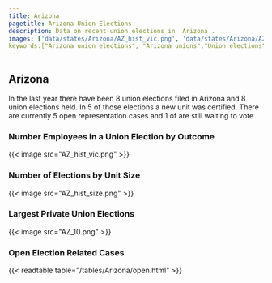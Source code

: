 ```yaml
---
title: Arizona
pagetitle: Arizona Union Elections
description: Data on recent union elections in  Arizona .
images: ['data/states/Arizona/AZ_hist_vic.png', 'data/states/Arizona/AZ_hist_size.png', 'data/states/Arizona/AZ_10.png']
keywords:["Arizona union elections", "Arizona unions","Union elections"]
---
```

##  Arizona

In the last year there have been 8 union elections filed in Arizona and 8 union elections held. In 5 of those elections a new unit was certified. There are currently 5 open representation cases and 1 of are still waiting to vote

### Number Employees in a Union Election by Outcome
{{< image src="AZ_hist_vic.png" >}}

### Number of Elections by Unit Size
{{< image src="AZ_hist_size.png" >}}

### Largest Private Union Elections
{{< image src="AZ_10.png" >}}

### Open Election Related Cases
{{< readtable table="/tables/Arizona/open.html" >}}

